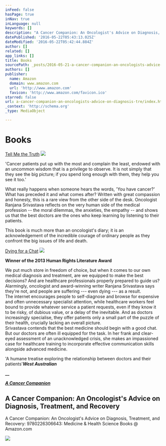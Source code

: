 ```yaml
---
inFeed: false
hasPage: true
inNav: true
inLanguage: null
keywords: []
description: "A Cancer Companion: An Oncologist's Advice on Diagnosis, Treatment, and Recovery: 9780226306643: Medicine & Health Science Books @ Amazon.com"
datePublished: '2016-05-22T05:43:13.025Z'
dateModified: '2016-05-22T05:42:44.884Z'
author: []
related: []
app_links: []
title: Books
sourcePath: _posts/2016-05-21-a-cancer-companion-an-oncologists-advice-on-diagnosis-tre.md
authors: []
publisher:
  name: Amazon
  domain: www.amazon.com
  url: 'http://www.amazon.com'
  favicon: 'http://www.amazon.com/favicon.ico'
starred: false
url: a-cancer-companion-an-oncologists-advice-on-diagnosis-tre/index.html
_context: 'http://schema.org'
_type: MediaObject

---
```

# Books

[Tell Me the Truth][0]
![](https://the-grid-user-content.s3-us-west-2.amazonaws.com/a9366e7c-708f-40af-aff0-9d0517459b60.jpg)

'Cancer patients put up with the most and complain the least, endowed with an uncommon wisdom that is a privilege to observe. It is not simply that they see the big picture; if you spend long enough with them, they help you see it too.'

What really happens when someone hears the words, 'You have cancer?' What has preceded it and what comes after? Written with great compassion and honesty, this is a rare view from the other side of the desk. Oncologist Ranjana Srivastava reflects on the very human side of the medical profession -- the moral dilemmas, the anxieties, the empathy -- and shows us that the best doctors are the ones who keep learning by listening to their patients.

This book is much more than an oncologist's diary; it is an acknowledgement of the incredible courage of ordinary people as they confront the big issues of life and death.

[Dying for a Chat][1]
![](https://the-grid-user-content.s3-us-west-2.amazonaws.com/e39c7c20-9799-4da8-9d4c-7947cf0db97c.jpg)

**Winner of the 2013 Human Rights Literature Award**

We put much store in freedom of choice, but when it comes to our own medical diagnosis and treatment, are we equipped to make the best decisions? And are healthcare professionals properly prepared to guide us? Alarmingly, oncologist and award-winning writer Ranjana Srivastava says they're not, and people are suffering --- even dying --- as a result.  
The internet encourages people to self-diagnose and browse for expensive and often unnecessary specialist attention, while healthcare workers feel bound to provide whatever service a patient requests, even if they know it to be risky, of dubious value, or a delay of the inevitable. And as doctors increasingly specialise, they offer patients only a small part of the puzzle of their health, crucially lacking an overall picture.  
Srivastava contends that the best medicine should begin with a good chat. But our doctors are often ill equipped for the task. In her frank and clear-eyed assessment of an unacknowledged crisis, she makes an impassioned case for healthcare training to incorporate effective communication skills alongside advanced medicine.

'A humane treatise exploring the relationship between doctors and their patients'**_West Australian_**

**__**

**_[A Cancer Companion][2]_**

<article style=""><h1>A Cancer Companion: An Oncologist's Advice on Diagnosis, Treatment, and Recovery</h1><p>A Cancer Companion: An Oncologist's Advice on Diagnosis, Treatment, and Recovery: 9780226306643: Medicine &amp; Health Science Books @ Amazon.com</p><img src="http://ecx.images-amazon.com/images/I/41DR%2BJdU83L.jpg" /></article>



[0]: https://www.amazon.com/Tell-Me-Truth-Conversations-Patients-ebook/dp/B006O8VGQY?ie=UTF8&keywords=ranjana%20srivastava&qid=1463895116&ref_=sr_1_2&sr=8-2
[1]: https://www.amazon.com/Dying-Chat-Dr-Ranjana-Srivastava-ebook/dp/B00ADD8DFI?ie=UTF8&keywords=ranjana%20srivastava&qid=1463895116&ref_=sr_1_4&sr=8-4
[2]: http://www.amazon.com/Cancer-Companion-Oncologists-Diagnosis-Treatment/dp/022630664X/ref=sr_1_1?ie=UTF8&qid=1463895116&sr=8-1&keywords=ranjana+srivastava